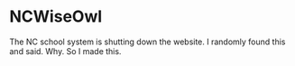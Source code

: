 # NCWiseOwl
The NC school system is shutting down the website. I randomly found this and said. Why. So I made this.
